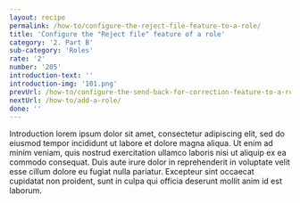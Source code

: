 ```yaml
---
layout: recipe
permalink: /how-to/configure-the-reject-file-feature-to-a-role/
title: 'Configure the "Reject file" feature of a role'
category: '2. Part B'
sub-category: 'Roles'
rate: '2'
number: '205'
introduction-text: ''
introduction-img: '101.png'
prevUrl: /how-to/configure-the-send-back-for-correction-feature-to-a-role/
nextUrl: /how-to/add-a-role/
done: ''
---
```


Introduction lorem ipsum dolor sit amet, consectetur adipiscing elit, sed do eiusmod tempor incididunt ut labore et dolore magna aliqua. Ut enim ad minim veniam, quis nostrud exercitation ullamco laboris nisi ut aliquip ex ea commodo consequat. Duis aute irure dolor in reprehenderit in voluptate velit esse cillum dolore eu fugiat nulla pariatur. Excepteur sint occaecat cupidatat non proident, sunt in culpa qui officia deserunt mollit anim id est laborum.

